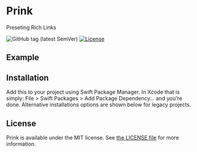 # Prink

Preseting Rich Links

![GitHub tag (latest SemVer)](https://img.shields.io/github/v/tag/DayBySay/Prink)
[![License](https://img.shields.io/github/license/DayBySay/Prink)](LICENSE)


## Example



## Installation

Add this to your project using Swift Package Manager. In Xcode that is simply: File > Swift Packages > Add Package Dependency... and you're done. Alternative installations options are shown below for legacy projects.



## License

Prink is available under the MIT license. See [the LICENSE file](LICENSE) for more information.

